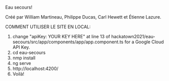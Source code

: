 Eau secours!

Créé par William Martineau, Philippe Ducas, Carl Hewett et Étienne Lazure.

COMMENT UTILISER LE SITE EN LOCAL:

1. change  "apiKey: YOUR KEY HERE" at line 13 of hackatown2021/eau-secours/src/app/components/app/app.component.ts for a Google Cloud API Key.
2. cd eau-secours
3. nmp install
4. ng serve
5. http://localhost:4200/
6. Voilà!

